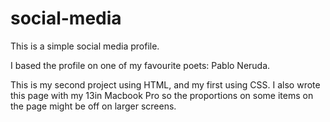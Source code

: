 # social-media

This is a simple social media profile.

I based the profile on one of my favourite poets: Pablo Neruda.

This is my second project using HTML, and my first using CSS. I also wrote this page with my 13in Macbook Pro so the proportions on some items on the page might be off on larger screens.
